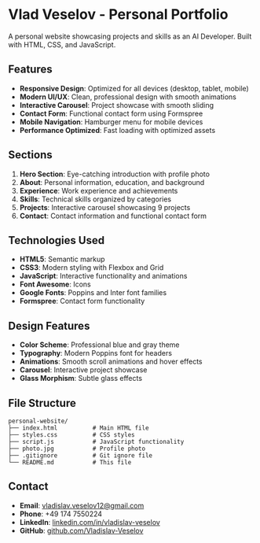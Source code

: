 # Vlad Veselov - Personal Portfolio

A personal website showcasing projects and skills as an AI Developer. Built with HTML, CSS, and JavaScript.

## Features

- **Responsive Design**: Optimized for all devices (desktop, tablet, mobile)
- **Modern UI/UX**: Clean, professional design with smooth animations
- **Interactive Carousel**: Project showcase with smooth sliding
- **Contact Form**: Functional contact form using Formspree
- **Mobile Navigation**: Hamburger menu for mobile devices
- **Performance Optimized**: Fast loading with optimized assets

## Sections

1. **Hero Section**: Eye-catching introduction with profile photo
2. **About**: Personal information, education, and background
3. **Experience**: Work experience and achievements
4. **Skills**: Technical skills organized by categories
5. **Projects**: Interactive carousel showcasing 9 projects
6. **Contact**: Contact information and functional contact form

## Technologies Used

- **HTML5**: Semantic markup
- **CSS3**: Modern styling with Flexbox and Grid
- **JavaScript**: Interactive functionality and animations
- **Font Awesome**: Icons
- **Google Fonts**: Poppins and Inter font families
- **Formspree**: Contact form functionality


## Design Features

- **Color Scheme**: Professional blue and gray theme
- **Typography**: Modern Poppins font for headers
- **Animations**: Smooth scroll animations and hover effects
- **Carousel**: Interactive project showcase
- **Glass Morphism**: Subtle glass effects


## File Structure

```
personal-website/
├── index.html          # Main HTML file
├── styles.css          # CSS styles
├── script.js           # JavaScript functionality
├── photo.jpg           # Profile photo
├── .gitignore          # Git ignore file
└── README.md           # This file
```

## Contact

- **Email**: vladislav.veselov12@gmail.com
- **Phone**: +49 174 7550224
- **LinkedIn**: [linkedin.com/in/vladislav-veselov](https://linkedin.com/in/vladislav-veselov)
- **GitHub**: [github.com/Vladislav-Veselov](https://github.com/Vladislav-Veselov)
